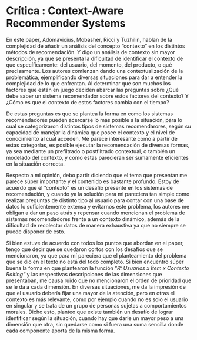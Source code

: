 ﻿# Crítica : Context-Aware Recommender Systems
En este paper, Adomavicius, Mobasher, Ricci y Tuzhilin, hablan de la complejidad de añadir un análisis del concepto “contexto” en los distintos métodos de recomendación. Y digo un análisis de contexto sin mayor descripción, ya que se presenta la dificultad de identificar el contexto de que específicamente: del usuario, del momento, del producto, o qué precisamente. Los autores comienzan dando una contextualización de la problemática, ejemplificando diversas situaciones para dar a entender la complejidad de lo que enfrentan. Al determinar que son muchos los factores que están en juego deciden abarcar las preguntas sobre ¿Qué debe saber un sistema recomendador sobre estos factores del contexto? Y ¿Cómo es que el contexto de estos factores cambia con el tiempo?

De estas preguntas es que se plantea la forma en como los sistemas recomendadores pueden acercarse lo más posible a la situación, para lo cual se categorizaron distintos tipos de sistemas recomendarores, según su capacidad de manejar la dinámica que posee el contexto y el nivel de conocimiento al cual acceden. Me parece interesante como a partir de estas categorías, es posible ejecutar la recomendación de diversas formas, ya sea mediante un prefiltrado o postfiltrado contextual, o también un modelado del contexto, y como estas parecieran ser sumamente eficientes en la situación correcta.

Respecto a mi opinión, debo partir diciendo que el tema que presentan me parece súper importante y el contenido es bastante profundo. Estoy de acuerdo que el “contexto” es un desafío presente en los sistemas de recomendación, y cuando ya la solución para mi pareciera tan simple como realizar preguntas de distinto tipo al usuario para contar con una base de datos lo suficientemente extensa y evitarnos este problema, los autores me obligan a dar un paso atrás y repensar cuando mencionan el problema de sistemas recomendadores frente a un contexto dinámico, además de la dificultad de recolectar datos de manera exhaustiva ya que no siempre se puede disponer de esto.

Si bien estuve de acuerdo con todos los puntos que abordan en el paper, tengo que decir que se quedaron cortos con los desafíos que se mencionaron, ya que para mí pareciera que el planteamiento del problema que se dio en el texto no está del todo completo. Si bien encuentro súper buena la forma en que plantearon la función “_R: Usuarios x Ítem x Contexto_ _Raiting”_ y las respectivas descripciones de las dimensiones que presentaban, me causa ruido que no mencionaron el orden de prioridad que se le da a cada dimensión. En diversas situaciones, me da la impresión de que el usuario debería fijar una mayor de la atención, pero en otras el contexto es más relevante, como por ejemplo cuando no es solo el usuario en singular y se trata de un grupo de personas sujetas a comportamientos morales. Dicho esto, planteo que existe también un desafío de lograr identificar según la situación, cuando hay que darle un mayor peso a una dimensión que otra, sin quedarse como si fuera una suma sencilla donde cada componente aporta de la misma forma.
